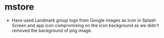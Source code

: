 # mstore

* Have used Landmark group logo from Google images as Icon in Splash Screen and app icon compromising on the icon background as we didn't removed the background of png image.


